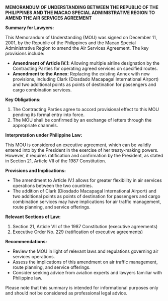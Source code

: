 **MEMORANDUM OF UNDERSTANDING BETWEEN THE REPUBLIC OF THE PHILIPPINES AND THE MACAO SPECIAL ADMINISTRATIVE REGION TO AMEND THE AIR SERVICES AGREEMENT**

**Summary for Lawyers:**

This Memorandum of Understanding (MOU) was signed on December 11, 2001, by the Republic of the Philippines and the Macao Special Administrative Region to amend the Air Services Agreement. The key provisions include:

* **Amendment of Article IV.1**: Allowing multiple airline designation by the Contracting Parties for operating agreed services on specified routes.
* **Amendment to the Annex**: Replacing the existing Annex with new provisions, including Clark (Diosdado Macapagal International Airport) and two additional points as points of destination for passengers and cargo combination services.

**Key Obligations:**

1. The Contracting Parties agree to accord provisional effect to this MOU pending its formal entry into force.
2. The MOU shall be confirmed by an exchange of letters through the appropriate channels.

**Interpretation under Philippine Law:**

This MOU is considered an executive agreement, which can be validly entered into by the President in the exercise of her treaty-making powers. However, it requires ratification and confirmation by the President, as stated in Section 21, Article VII of the 1987 Constitution.

**Provisions and Implications:**

* The amendment to Article IV.1 allows for greater flexibility in air services operations between the two countries.
* The addition of Clark (Diosdado Macapagal International Airport) and two additional points as points of destination for passengers and cargo combination services may have implications for air traffic management, route planning, and service offerings.

**Relevant Sections of Law:**

1. Section 21, Article VII of the 1987 Constitution (executive agreements)
2. Executive Order No. 229 (ratification of executive agreements)

**Recommendations:**

* Review the MOU in light of relevant laws and regulations governing air services operations.
* Assess the implications of this amendment on air traffic management, route planning, and service offerings.
* Consider seeking advice from aviation experts and lawyers familiar with Philippine law.

Please note that this summary is intended for informational purposes only and should not be considered as professional legal advice.